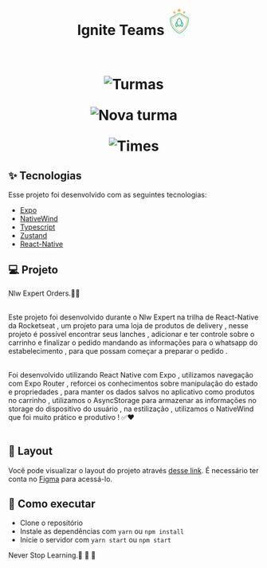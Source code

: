 
<h1 align="center" >
  Ignite Teams
<img src="./src/assets/logo.png"/>
</h1>



<br>

<h1 align="center" display="flex" flexDirection="row" >

![Turmas](https://github.com/RafaelFigueiredo2203/igniteTeams-ReactNative/assets/60237326/758cb41f-75cd-4a07-9a1e-1023b3683892)

![Nova turma](https://github.com/RafaelFigueiredo2203/igniteTeams-ReactNative/assets/60237326/4394dd30-ea38-41f4-85fb-b40a77c8037c)

![Times](https://github.com/RafaelFigueiredo2203/igniteTeams-ReactNative/assets/60237326/a91a881c-6c1d-4622-a116-e13395e8c54a)



  </h1>


## ✨ Tecnologias

Esse projeto foi desenvolvido com as seguintes tecnologias:

- [Expo](https://docs.expo.dev/)
- [NativeWind](https://www.nativewind.dev/)
- [Typescript](https://www.typescriptlang.org/)
- [Zustand](https://docs.pmnd.rs/zustand/getting-started/introduction)
- [React-Native](https://reactnative.dev/docs/)



## 💻 Projeto

Nlw Expert Orders.🚀✅
<br> <br>

Este projeto foi desenvolvido durante o Nlw Expert na trilha de React-Native da Rocketseat , um projeto para uma loja de produtos de delivery , nesse projeto é possível encontrar seus lanches , adicionar e ter controle sobre o carrinho e finalizar o pedido mandando as informações para o whatsapp do estabelecimento , para que possam começar a preparar o pedido .
<br> <br>


Foi desenvolvido utilizando React Native com Expo , utilizamos navegação com Expo Router , reforcei os conhecimentos sobre manipulação do estado e propriedades , para manter os dados salvos no aplicativo como produtos no carrinho , utilizamos o AsyncStorage para armazenar as informações no storage do dispositivo do usuário , na estilização , utilizamos o NativeWind que foi muito prático e produtivo ! ✅❤️
<br> <br>


## 🔖 Layout

Você pode visualizar o layout do projeto através [desse link](https://www.figma.com/community/file/1336456468568916765/nlw-expert-orders). É necessário ter conta no [Figma](http://figma.com/) para acessá-lo.

## 🚀 Como executar

- Clone o repositório
- Instale as dependências com `yarn` ou `npm install`
- Inicie o servidor com `yarn start` ou `npm start`


Never Stop Learning.🚀 🚀 🚀 

